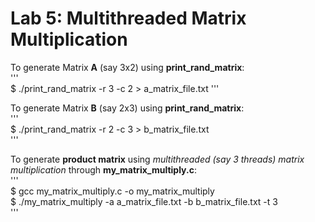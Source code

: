 # Lab 5: Multithreaded Matrix Multiplication

To generate Matrix **A** (say 3x2) using **print_rand_matrix**:  
'''  
$ ./print_rand_matrix -r 3 -c 2 > a_matrix_file.txt
'''

To generate Matrix **B** (say 2x3) using **print_rand_matrix**:  
'''  
$ ./print_rand_matrix -r 2 -c 3 > b_matrix_file.txt  
'''

To generate **product matrix** using *multithreaded (say 3 threads) matrix multiplication* through **my_matrix_multiply.c**:  
'''  
$ gcc my_matrix_multiply.c -o my_matrix_multiply  
$ ./my_matrix_multiply -a a_matrix_file.txt -b b_matrix_file.txt -t 3  
'''
